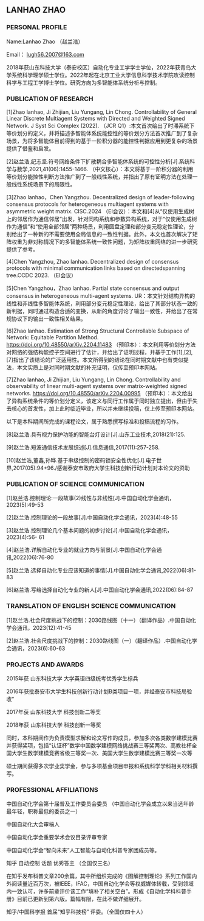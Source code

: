 ## LANHAO ZHAO
### PERSONAL PROFILE

Name:Lanhao Zhao （赵兰浩）

Email： lugh56.2007@163.com

2018年获山东科技大学（泰安校区）自动化专业工学学士学位，2022年获青岛大学系统科学理学硕士学位。2022年起在北京工业大学信息科学技术学院攻读控制科学与工程工学博士学位。研究方向为多智能体系统分析与控制。

### PUBLICATION OF RESEARCH
[1]Zhao lanhao, Ji Zhijian, Liu Yungang, Lin Chong. Controllability of General Linear Discrete Multiagent Systems with Directed and Weighted Signed Network. J Syst Sci Complex (2022). （JCR Q1）:本文首次给出了时滞系统下等价划分的定义，并将描述多智能体系统能控性的等价划分方法首次推广到了复杂场景，为将多智能体目前得到的基于一阶积分器的能控性判据应用到更复杂的场景提供了借鉴和启发。

[2]赵兰浩,纪志坚.符号网络条件下扩散耦合多智能体系统的可控性分析[J].系统科学与数学,2021,41(06):1455-1466. （中文核心）：本文将基于一阶积分器的利用等价划分能控性判断方法推广到了一般线性系统，并指出了原有证明方法在处理一般线性系统场景下的局限性。

[3]Zhao lanhao，Chen Yangzhou. Decentralized design of leader-following consensus protocols for heterogeneous multiagent systems with asymmetric weight matrix. CISC.2024 （EI会议）：本文和[4]从“仅使用生成树上的邻居作为通信邻居”出发，针对同构系统和参数异构系统，对于“仅使用生成树作为通信”和“使用全部邻居”两种场景，利用圆盘定理和部分变元稳定性理论，分别给出了一种新的不需要使用全局信息的一致性判据。此外，本文也首次解决了矩阵权重为非对称情况下的多智能体系统一致性问题，为矩阵权重网络的进一步研究提供了参考。

[4]Chen Yangzhou, Zhao lanhao. Decentralized design of consensus protocols with minimal communication links based on directedspanning tree.CCDC 2023. （EI会议）

[5]Chen Yangzhou，Zhao lanhao. Partial state consensus and output consensus in heterogeneous multi-agent systems. UR：本文针对结构异构的线性和非线性多智能体系统，利用部分变元稳定性理论，给出了其部分状态一致的新判据，同时通过构造合适的变换，从新的角度讨论了输出一致性，并给出了在常规协议下的输出一致性相关结果。

[6]Zhao lanhao. Estimation of Strong Structural Controllable Subspace of Network: Equitable Partition Method.
https://doi.org/10.48550/arXiv.2204.11483 （预印本）：本文利用等价划分方法对网络的强结构能控子空间进行了估计，并给出了证明过程，并基于工作[1],[2],[7]指出了该结论的广泛适用性。本文所得到的结论在同时期文献中也有类似提法，本文实质上是对同时期文献的补充证明，仅传至预印本网站。

[7]Zhao lanhao, Ji Zhijian, Liu Yungang, Lin Chong. Controllability and observability of linear multi-agent systems over matrix-weighted signed networks.
https://doi.org/10.48550/arXiv.2204.00995 （预印本）：本文给出了异构系统条件的等价划分定义，该定义与同行工作属于同时独立提出，但由于失去核心的首发性，加上此时临近毕业，所以并未继续投稿，仅上传至预印本网站。

以下是本科期间所完成的课程论文，属于熟悉撰写标准和投稿流程的习作。

[8]赵兰浩.具有视力保护功能的智能台灯设计[J].山东工业技术,2018(21):125.

[9]赵兰浩.短波通信技术发展综述[J].信息通信,2017(11):257-258.

[10]赵兰浩,董鑫,孙晔.基于串级控制的密码锁安全性优化[J].电子世界,2017(05):94+96./感谢泰安市政府大学生科技创新行动计划对本论文的资助

### PUBLICATION OF SCIENCE COMMUNICATION
[1]赵兰浩.控制理论:一段故事(2)线性与非线性[J].中国自动化学会通讯，2023(5):49-53

[2]赵兰浩.控制理论的一段故事[J].中国自动化学会通讯，2023(4):48-55

[3]赵兰浩.控制理论几个基本问题的初步讨论[J].中国自动化学会通讯，2023(4):56-
61

[4]赵兰浩.详解自动化专业的就业方向与前景[J].中国自动化学会通讯,2022(06):76-80

[5]赵兰浩.选择自动化专业应该知道的事情[J].中国自动化学会通讯,2022(06):81-83

[6]赵兰浩.写给选择自动化专业的新人[J].中国自动化学会通讯,2022(06):84-87

### TRANSLATION OF ENGLISH SCIENCE COMMUNICATION

[1]赵兰浩.社会尺度挑战下的控制：2030路线图（十一）（翻译作品）.中国自动化学会通讯，2023(12):41-45

[2]赵兰浩.社会尺度挑战下的控制：2030路线图（一）（翻译作品）.中国自动化学会通讯，2023(6):60-63

### PROJECTS AND AWARDS

2015年获 山东科技大学 大学英语四级统考优秀学生标兵

2016年获批泰安市大学生科技创新行动计划B类项目一项，并经泰安市科技局验收”

2017年获 山东科技大学 科技创新二等奖

2018年获 山东科技大学 科技创新一等奖

同时，本科期间作为负责模型求解和论文写作的成员，参加多次各类数学建模比赛并获得奖项，包括“认证杯”数学中国数学建模网络挑战赛三等奖两次、高教社杯全国大学生数学建模竞赛省级三等奖一次、美国大学生数学建模比赛三等奖一次等

硕士期间获得多次学业奖学金，参与多项基金项目申报和系统科学学科相关材料撰写。


### PROFESSIONAL AFFILIATIONS

中国自动化学会第十届普及工作委员会委员 （中国自动化学会成立以来当选年龄最年轻，职称最低的委员之一）

中国自动化大会审稿人

中国自动化学会重要学术会议目录评审专家

中国自动化学会“智向未来”人工智能与自动化科普专家团成员等。

知乎 自动控制 话题 优秀答主 （全国仅三名）

在知乎发布科普文章200余篇，其中所组织完成的《图解控制理论》系列工作国内外阅读量近百万次，被IEEE，IFAC，中国自动化学会等权威媒体转载，受到领域内一致认可，许多前辈评价该工作“填补了相关空白”。形成《自动化学科科普手册》目前已更新到第六版。篇幅有限，在此不做详细展开。

知乎/中国科学报 首届“知乎科技榜” 评委。（全国仅四十人）



